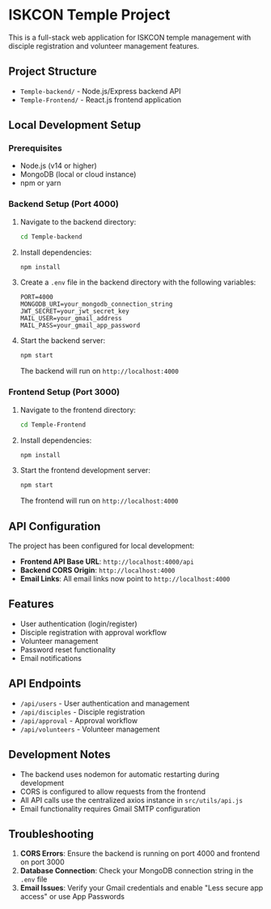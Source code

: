 # ISKCON Temple Project

This is a full-stack web application for ISKCON temple management with disciple registration and volunteer management features.

## Project Structure

- `Temple-backend/` - Node.js/Express backend API
- `Temple-Frontend/` - React.js frontend application

## Local Development Setup

### Prerequisites
- Node.js (v14 or higher)
- MongoDB (local or cloud instance)
- npm or yarn

### Backend Setup (Port 4000)

1. Navigate to the backend directory:
   ```bash
   cd Temple-backend
   ```

2. Install dependencies:
   ```bash
   npm install
   ```

3. Create a `.env` file in the backend directory with the following variables:
   ```
   PORT=4000
   MONGODB_URI=your_mongodb_connection_string
   JWT_SECRET=your_jwt_secret_key
   MAIL_USER=your_gmail_address
   MAIL_PASS=your_gmail_app_password
   ```

4. Start the backend server:
   ```bash
   npm start
   ```

   The backend will run on `http://localhost:4000`

### Frontend Setup (Port 3000)

1. Navigate to the frontend directory:
   ```bash
   cd Temple-Frontend
   ```

2. Install dependencies:
   ```bash
   npm install
   ```

3. Start the frontend development server:
   ```bash
   npm start
   ```

   The frontend will run on `http://localhost:4000`

## API Configuration

The project has been configured for local development:

- **Frontend API Base URL**: `http://localhost:4000/api`
- **Backend CORS Origin**: `http://localhost:4000`
- **Email Links**: All email links now point to `http://localhost:4000`

## Features

- User authentication (login/register)
- Disciple registration with approval workflow
- Volunteer management
- Password reset functionality
- Email notifications

## API Endpoints

- `/api/users` - User authentication and management
- `/api/disciples` - Disciple registration
- `/api/approval` - Approval workflow
- `/api/volunteers` - Volunteer management

## Development Notes

- The backend uses nodemon for automatic restarting during development
- CORS is configured to allow requests from the frontend
- All API calls use the centralized axios instance in `src/utils/api.js`
- Email functionality requires Gmail SMTP configuration

## Troubleshooting

1. **CORS Errors**: Ensure the backend is running on port 4000 and frontend on port 3000
2. **Database Connection**: Check your MongoDB connection string in the `.env` file
3. **Email Issues**: Verify your Gmail credentials and enable "Less secure app access" or use App Passwords
